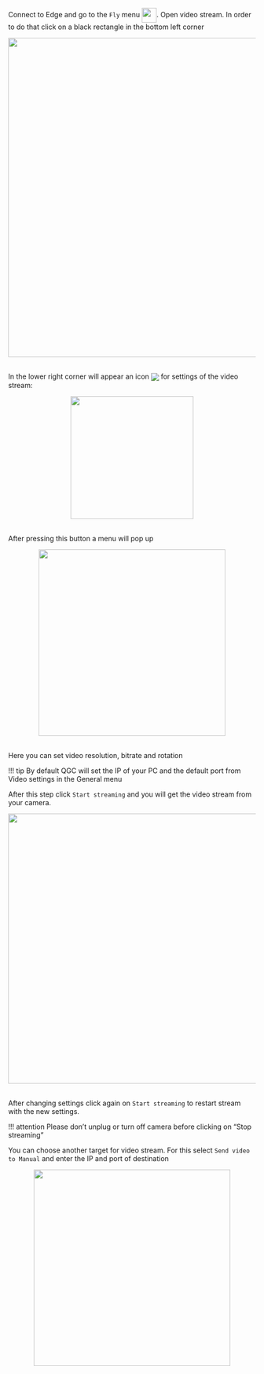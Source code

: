 Connect to Edge and go to the `Fly` menu <span style="text-align: center;"><img src="../../img/quickstart/qgc_fly_menu.png" style="width: 30px; vertical-align:middle"></span>. Open video stream. In order to do that click on a black rectangle in the bottom left corner

<div style="text-align: center;"><img src="../../img/quickstart/qgc_general_window.png" style="width: 650px;"></div><br>

In the lower right corner will appear an icon <span style="text-align: center;"><img style="vertical-align:middle"  style="width: 10px;" src="../../img/quickstart/qgc_general_video_stream_settings.png"> for settings of the video stream:

<div style="text-align: center;"><img src="../../img/quickstart/qgc_hud_video_stream_settings.png" style="width: 250px;"></div><br>

After pressing this button a menu will pop up

<div style="text-align: center;"><img src="../../img/quickstart/qgc_video_stream_settings_popup.png" style="width: 380px;"></div><br>

Here you can set video resolution, bitrate and rotation

!!! tip
    By default QGC will set the IP of your PC and the default port from Video settings in the General menu

After this step click `Start streaming` and you will get the video stream from your camera.

<div style="text-align: center;"><img src="../../img/quickstart/qgc_video_stream_example.png" style="width: 550px;"></div><br>

After changing settings click again on `Start streaming` to restart stream with the new settings.

!!! attention
    Please don’t unplug or turn off camera before clicking on “Stop streaming”

You can choose another target for video stream. For this select `Send video to Manual` and enter the IP and port of destination

<div style="text-align: center;"><img src="../../img/qgc/video_stream_to_manual.png" style="width: 400px;"></div><br>
